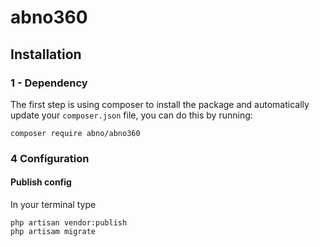 # abno360
## Installation
### 1 - Dependency
The first step is using composer to install the package and automatically update your `composer.json` file, you can do this by running:
```shell
composer require abno/abno360
``` 
 

### 4 Configuration

#### Publish config

In your terminal type
```shell
php artisan vendor:publish
php artisam migrate
 
```
